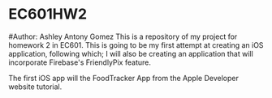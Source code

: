 # EC601HW2
#Author: Ashley Antony Gomez
This is a repository of my project for homework 2 in EC601.
This is going to be my first attempt at creating an iOS application, following which;
I will also be creating an application that will incorporate Firebase's FriendlyPix feature.

The first iOS app will the FoodTracker App from the Apple Developer website tutorial.
